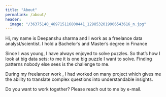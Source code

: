```yaml
---
title: "About"
permalink: /about/
header:
  image: "/36375140_469715116800441_1298532019906543616_n.jpg"
---
```


Hi, my name is Deepanshu sharma and I work  as a freelance data analyst/scientist. I hold a Bachelor’s and Master’s degree in Finance  

Since I was young, I have always enjoyed to solve puzzles. So that’s how I look at big data sets: to me it is one big puzzle I want to solve. Finding patterns nobody else sees is the challenge to me.

During my  freelancer work , I had worked on many project which gives me the ability to translate complex questions into understandable insights.

Do you want to work together? Please reach out to me by e-mail.
